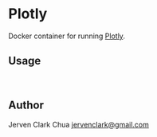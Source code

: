 # Plotly

Docker container for running [Plotly](http://plot.ly).

## Usage

<br>

## Author
Jerven Clark Chua <jervenclark@gmail.com>
